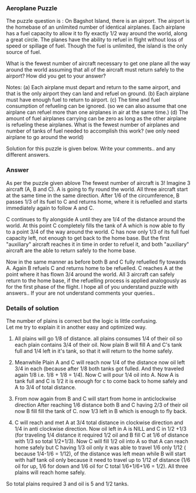 ###  Aeroplane  Puzzle

The puzzle question is : On Bagshot Island, there is an airport. The airport is the homebase of an unlimited number of identical airplanes. Each airplane has a fuel capacity to allow it to fly exactly 1/2 way around the world, along a great circle. The planes have the ability to refuel in flight without loss of speed or spillage of fuel. Though the fuel is unlimited, the island is the only source of fuel.

What is the fewest number of aircraft necessary to get one plane all the way around the world assuming that all of the aircraft must return safely to the airport? How did you get to your answer?

Notes:
(a) Each airplane must depart and return to the same airport, and that is the only airport they can land and refuel on ground.
(b) Each airplane must have enough fuel to return to airport.
(c) The time and fuel consumption of refueling can be ignored. (so we can also assume that one airplane can refuel more than one airplanes in air at the same time.)
(d) The amount of fuel airplanes carrying can be zero as long as the other airplane is refueling these airplanes. What is the fewest number of airplanes and number of tanks of fuel needed to accomplish this work? (we only need airplane to go around the world)

Solution for this puzzle is given below. Write your comments.. and any different answers.

### Answer

As per the puzzle given ablove The fewest number of aircraft is 3! Imagine 3 aircraft (A, B and C). A is going to fly round the world. All three aircraft start at the same time in the same direction. After 1/6 of the circumference, B passes 1/3 of its fuel to C and returns home, where it is refuelled and starts immediately again to follow A and C.

C continues to fly alongside A until they are 1/4 of the distance around the world. At this point C completely fills the tank of A which is now able to fly to a point 3/4 of the way around the world. C has now only 1/3 of its full fuel capacity left, not enough to get back to the home base. But the first "auxiliary" aircraft reaches it in time in order to refuel it, and both "auxiliary" aircraft are the able to return safely to the home base.

Now in the same manner as before both B and C fully refuelled fly towards A. Again B refuels C and returns home to be refuelled. C reaches A at the point where it has flown 3/4 around the world. All 3 aircraft can safely return to the home base, if the refuelling process is applied analogously as for the first phase of the flight.
I hope all of you understand puzzle with answers.. If your are not understand comments your queries..

### Details of solution 

The number of plains is correct but the logic is little confusing.  
Let me try to explain it in another easy and optimized way.

1. All plains will go 1/8 of distance. all plains consumes 1/4 of their oil so each plain contains 3/4 of their oil. Now plain B will fill A and C's tank full and 1/4 left in it's tank, so that it will return to the home safely.

2. Meanwhile Plain A and C will reach now 1/4 of the distance now oil left 3/4 in each (because after 1/8 both tanks got fulled. And they traveled again 1/8 i.e. 1/8 + 1/8 = 1/4). Now C will pour 1/4 oil into A. Now A is tank full and C is 1/2 it is enough for c to come back to home safely and A to 3/4 of total distance.

3. From now again from B and C will start from home in anticlockwise direction 
After reaching 1/6 distance both B and C having 2/3 of their oil now B fill fill the tank of C. now 1/3 left in B which is enough to fly back.

4. C will reach and met A at 3/4 total distance in clockwise direction and 1/4 in anti clockwise direction. Now oil left in A is NILL and C in 1/2 +1/3 (for traveling 1/4 distance it required 1/2 oil and B fill C at 1/6 of distance with 1/3 so total 1/2+1/3). Now C will fill 1/2 oil into A so that A can reach home safely but C having 1/3 oil only it was able to travel 1/6 only 1/12 ( because 1/4-1/6 = 1/12), of the distance was left mean while B will start with half tank oil only because it need to travel up to 1/12 of distance (1/6 oil for up, 1/6 for down and 1/6 oil for C total 1/6+1/6+1/6 = 1/2). All three plains will reach home safely.

So total plains required 3 and oil is 5 and 1/2 tanks.


